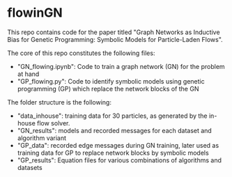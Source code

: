 # flowinGN
This repo contains code for the paper titled "Graph Networks as Inductive Bias for Genetic Programming: Symbolic Models for Particle-Laden Flows".

The core of this repo constitutes the following files: 
* "GN_flowing.ipynb": Code to train a graph network (GN) for the problem at hand
* "GP_flowing.py": Code to identify symbolic models using genetic programming (GP) which replace the network blocks of the GN

The folder structure is the following:
* "data_inhouse": training data for 30 particles, as generated by the in-house flow solver.
* "GN_results": models and recorded messages for each dataset and algorithm variant
* "GP_data": recorded edge messages during GN training, later used as training data for GP to replace network blocks by symbolic models
* "GP_results": Equation files for various combinations of algorithms and datasets

